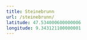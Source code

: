 ```yaml
---
title: Steinebrunn
url: /steinebrunn/
latitude: 47.534000600000006
longitude: 9.343121100000001
---
```

